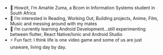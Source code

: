 - 👋 Howzit, I’m Amahle Zuma, a Bcom in Information Systems student in South Africa
- 👀 I’m interested in Reading, Working Out, Building projects, Anime, Film, Music and messing around with my mates
- 🌱 I’m currently learning Android Development...still experimenting between flutter, React Native/Ionic and Android Studio
- ⚡ Fun fact: I think life is one video game and some of us are just unaware, living day by day.
  
